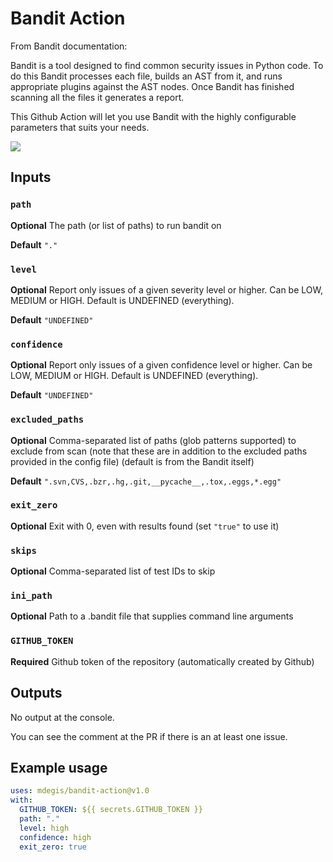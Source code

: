 # Bandit Action
From Bandit documentation:

Bandit is a tool designed to find common security issues in Python code. To do this Bandit processes each file, builds an AST from it, and runs appropriate plugins against the AST nodes. Once Bandit has finished scanning all the files it generates a report.

This Github Action will let you use Bandit with the highly configurable parameters that suits your needs.


![](./screen_recording.gif)

## Inputs

### `path`

**Optional** The path (or list of paths) to run bandit on

**Default** `"."`

### `level`

**Optional** Report only issues of a given severity level or higher.
Can be LOW, MEDIUM or HIGH. Default is UNDEFINED (everything).

**Default** `"UNDEFINED"`

### `confidence`

**Optional** Report only issues of a given confidence level or higher.
Can be LOW, MEDIUM or HIGH. Default is UNDEFINED (everything).

**Default** `"UNDEFINED"`

### `excluded_paths`

**Optional** Comma-separated list of paths (glob patterns supported) to exclude from scan
(note that these are in addition to the excluded paths provided in the config file) (default is from the Bandit itself)

**Default** `".svn,CVS,.bzr,.hg,.git,__pycache__,.tox,.eggs,*.egg"`

### `exit_zero`

**Optional** Exit with 0, even with results found (set `"true"` to use it)

### `skips`

**Optional** Comma-separated list of test IDs to skip

### `ini_path`

**Optional** Path to a .bandit file that supplies command line arguments

### `GITHUB_TOKEN`

**Required** Github token of the repository (automatically created by Github)



## Outputs

No output at the console.

You can see the comment at the PR if there is an at least one issue.

## Example usage
```yml
uses: mdegis/bandit-action@v1.0
with:
  GITHUB_TOKEN: ${{ secrets.GITHUB_TOKEN }}
  path: "."
  level: high
  confidence: high
  exit_zero: true
```
